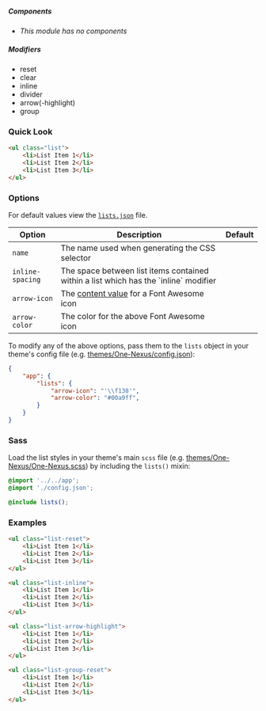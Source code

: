 ##### Components

* _This module has no components_

##### Modifiers

* reset
* clear
* inline
* divider
* arrow(-highlight)
* group

### Quick Look

```html
<ul class="list">
    <li>List Item 1</li>
    <li>List Item 2</li>
    <li>List Item 3</li>
</ul>
```

### Options

For default values view the [`lists.json`](lists.json) file.

<table class="table">
    <thead>
        <tr>
            <th>Option</th>
            <th>Description</th>
            <th>Default</th>
        </tr>
    </thead>
    <tbody>
        <tr>
            <td><code>name</code></td>
            <td>The name used when generating the CSS selector</td>
        </tr>
        <tr>
            <td><code>inline-spacing</code></td>
            <td>The space between list items contained within a list which has the `inline` modifier</td>
        </tr>
        <tr>
            <td><code>arrow-icon</code></td>
            <td>The <a href="http://astronautweb.co/snippet/font-awesome/" target="blank">content value</a> for a Font Awesome icon</td>
        </tr>
        <tr>
            <td><code>arrow-color</code></td>
            <td>The color for the above Font Awesome icon</td>
        </tr>
    </tbody>
</table>

To modify any of the above options, pass them to the `lists` object in your theme's config file (e.g. [themes/One-Nexus/config.json](../../../themes/One-Nexus/config.json)):

```json
{
    "app": {
        "lists": {
            "arrow-icon": "'\\f138'",
            "arrow-color": "#00a9ff",
        }
    }
}
```

### Sass

Load the list styles in your theme's main `scss` file (e.g. [themes/One-Nexus/One-Nexus.scss](../../../themes/One-Nexus/One-Nexus.scss)) by including the `lists()` mixin:

```scss
@import '../../app';
@import './config.json';

@include lists();
```

### Examples

```html
<ul class="list-reset">
    <li>List Item 1</li>
    <li>List Item 2</li>
    <li>List Item 3</li>
</ul>
```

```html
<ul class="list-inline">
    <li>List Item 1</li>
    <li>List Item 2</li>
    <li>List Item 3</li>
</ul>
```

```html
<ul class="list-arrow-highlight">
    <li>List Item 1</li>
    <li>List Item 2</li>
    <li>List Item 3</li>
</ul>
```

```html
<ul class="list-group-reset">
    <li>List Item 1</li>
    <li>List Item 2</li>
    <li>List Item 3</li>
</ul>
```